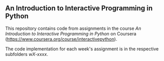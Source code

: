 ## An Introduction to Interactive Programming in Python

This repository contains code from assignments in the course *An Introduction to Interactive Programming in Python* on Coursera (https://www.coursera.org/course/interactivepython).

The code implementation for each week's assignment is in the respective subfolders *wX-xxxx*.
